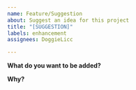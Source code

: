 ```yaml
---
name: Feature/Suggestion
about: Suggest an idea for this project
title: "[SUGGESTION]"
labels: enhancement
assignees: DoggieLicc

---
```


**What do you want to be added?**


**Why?**
